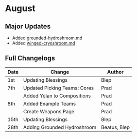 # August

## Major Updates

* Added [grounded-hydroshroom.md](../../monsters/mushrooms/grounded-hydroshroom.md "mention")
* Added [winged-cryoshroom.md](../../monsters/mushrooms/winged-cryoshroom.md "mention")

## Full Changelogs

| Date | Change                       | Author       |
| ---- | ---------------------------- | ------------ |
| 1st  | Updating Blessings           | Blep         |
| 7th  | Updated Picking Teams: Cores | Prad         |
|      | Added Yelan to Compositions  | Prad         |
| 8th  | Added Example Teams          | Prad         |
|      | Create Weapons Page          | Prad         |
| 15th | Updating Blessings           | Blep         |
| 28th | Adding Grounded Hydroshroom  | Beatus, Blep |

